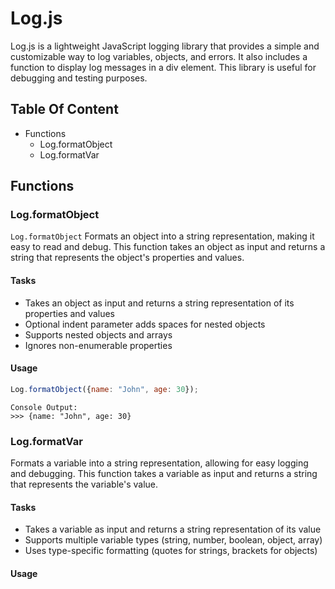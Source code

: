 # Log.js
Log.js is a lightweight JavaScript logging library that provides a simple and customizable way to log variables, objects, and errors. It also includes a function to display log messages in a div element. This library is useful for debugging and testing purposes.
## Table Of Content
- Functions
  - Log.formatObject
  - Log.formatVar
## Functions
### Log.formatObject
```Log.formatObject```
Formats an object into a string representation, making it easy to read and debug. This function takes an object as input and returns a string that represents the object's properties and values.
#### Tasks
- Takes an object as input and returns a string representation of its properties and values
- Optional indent parameter adds spaces for nested objects
- Supports nested objects and arrays
- Ignores non-enumerable properties
#### Usage
```js
Log.formatObject({name: "John", age: 30});
```
```
Console Output:
>>> {name: "John", age: 30}
```
### Log.formatVar
Formats a variable into a string representation, allowing for easy logging and debugging. This function takes a variable as input and returns a string that represents the variable's value.
#### Tasks
- Takes a variable as input and returns a string representation of its value
- Supports multiple variable types (string, number, boolean, object, array)
- Uses type-specific formatting (quotes for strings, brackets for objects)
#### Usage
